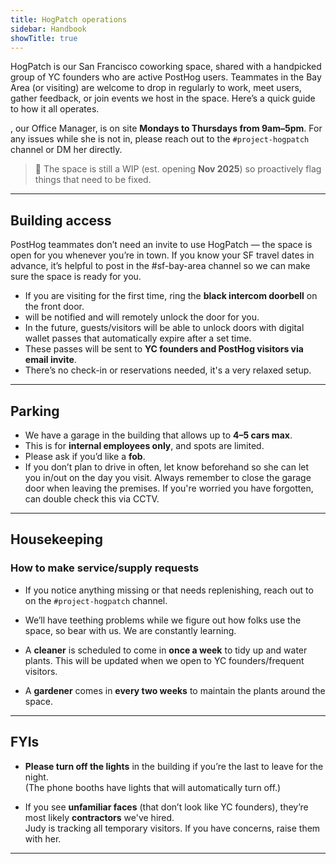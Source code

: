 ```yaml
---
title: HogPatch operations
sidebar: Handbook
showTitle: true
---
```



HogPatch is our San Francisco coworking space, shared with a handpicked group of YC founders who are active PostHog users. Teammates in the Bay Area (or visiting) are welcome to drop in regularly to work, meet users, gather feedback, or join events we host in the space. Here’s a quick guide to how it all operates.


**<TeamMember name="Judy Opperwall" photo />**, our Office Manager, is on site **Mondays to Thursdays from 9am–5pm**. For any issues while she is not in, please reach out to the `#project-hogpatch` channel or DM her directly.


> 🚧 The space is still a WIP (est. opening **Nov 2025**) so proactively flag things that need to be fixed.

---

## Building access

PostHog teammates don’t need an invite to use HogPatch — the space is open for you whenever you’re in town. If you know your SF travel dates in advance, it’s helpful to post in the #sf-bay-area channel so we can make sure the space is ready for you.


- If you are visiting for the first time, ring the **black intercom doorbell** on the front door.
- <TeamMember name="Judy Opperwall" photo /> will be notified and will remotely unlock the door for you.
- In the future, guests/visitors will be able to unlock doors with digital wallet passes that automatically expire after a set time.
- These passes will be sent to **YC founders and PostHog visitors via email invite**.
- There’s no check-in or reservations needed, it's a very relaxed setup.


---

## Parking

- We have a garage in the building that allows up to **4–5 cars max**.
- This is for **internal employees only**, and spots are limited.
- Please ask **<TeamMember name="Judy Opperwall" photo />** if you’d like a **fob**.
- If you don’t plan to drive in often, let <TeamMember name="Judy Opperwall" photo /> know beforehand so she can let you in/out on the day you visit. Always remember to close the garage door when leaving the premises. If you're worried you have forgotten, can double check this via CCTV.

---

## Housekeeping

### How to make service/supply requests

- If you notice anything missing or that needs replenishing, reach out to <TeamMember name="Judy Opperwall" photo /> on the `#project-hogpatch` channel.
- We’ll have teething problems while we figure out how folks use the space, so bear with us. We are constantly learning.

- A **cleaner** is scheduled to come in **once a week** to tidy up and water plants. This will be updated when we open to YC founders/frequent visitors.
- A **gardener** comes in **every two weeks** to maintain the plants around the space.

---

## FYIs
  
- **Please turn off the lights** in the building if you’re the last to leave for the night.  
  (The phone booths have lights that will automatically turn off.)

- If you see **unfamiliar faces** (that don’t look like YC founders), they’re most likely **contractors** we've hired.  
  Judy is tracking all temporary visitors. If you have concerns, raise them with her.

---
